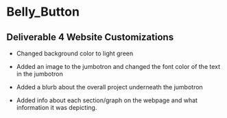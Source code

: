 # Belly_Button

## Deliverable 4 Website Customizations
- Changed background color to light green

- Added an image to the jumbotron and changed the font color of the text in the jumbotron

- Added a blurb about the overall project underneath the jumbotron

- Added info about each section/graph on the webpage and what information it was depicting. 